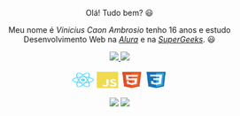 <p align="center" style="border-radius: 100%;">
</p>

<div>
  <p align="center">Olá! Tudo bem? 😃️</p>
  <p align="center">Meu nome é <i>Vinicius Caon Ambrosio</i> tenho 16 anos e  estudo Desenvolvimento Web na <a href="https://www.alura.com.br"><i>Alura</i></a> e na <a href="https://supergeeks.com.br"><i>SuperGeeks</i></a>. 😃️</p>
   

<div align="center">
  <a href="https://github.com/CaonVini">
    <img height="150em" src="https://github-readme-stats.vercel.app/api?username=CaonVini&count_private=true&include_all_commits=true&show_icons=true&theme=dracula&hide_border=false&show_owner=true"/>
    <img height="150em" src="https://github-readme-stats.vercel.app/api/top-langs/?username=CaonVini&theme=dracula&hide_border=false&&layout=compact"/>
  </a>
</div>

<div align="center" valign="top"><br>
  <img align="center" alt="React" height="30" width="40" src="https://raw.githubusercontent.com/devicons/devicon/master/icons/react/react-original.svg">
  <img align="center" alt="JavaScript" height="30" width="40" src="https://raw.githubusercontent.com/devicons/devicon/master/icons/javascript/javascript-plain.svg">
  <img align="center" alt="HTML" height="30" width="40" src="https://raw.githubusercontent.com/devicons/devicon/master/icons/html5/html5-original.svg">
  <img align="center" alt="CSS" height="30" width="40" src="https://raw.githubusercontent.com/devicons/devicon/master/icons/css3/css3-original.svg">
</div><br>

<div align="center">
  <a href="https://www.instagram.com/caonvini/" target="_blank"><img src="https://img.shields.io/badge/-Instagram-%23E4405F?style=for-the-badge&logo=instagram&logoColor=white" target="_blank"></a>
  <a href="mailto:vinicaonita2@gmail.com"><img src="https://img.shields.io/badge/-Gmail-%23333?style=for-the-badge&logo=gmail&logoColor=white" target="_blank"></a>
</div>

